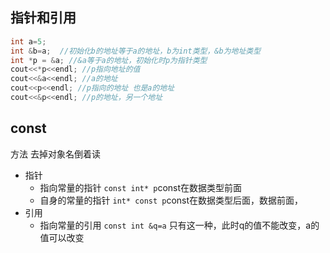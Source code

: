 ## 指针和引用
```c++
int a=5;
int &b=a;  //初始化b的地址等于a的地址，b为int类型，&b为地址类型
int *p = &a; //&a等于a的地址，初始化时p为指针类型
cout<<*p<<endl; //p指向地址的值
cout<<&a<<endl; //a的地址
cout<<p<<endl; //p指向的地址 也是a的地址
cout<<&p<<endl; //p的地址，另一个地址
```
## const
方法 去掉对象名倒着读
+ 指针
  + 指向常量的指针 `const int* p`const在数据类型前面
  + 自身的常量的指针 `int* const p`const在数据类型后面，数据前面，
+ 引用
  + 指向常量的引用 `const int &q=a` 只有这一种，此时q的值不能改变，a的值可以改变
